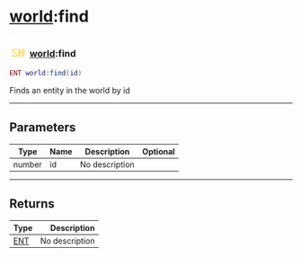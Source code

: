 # [world](../world/README.md):find

### <img src="../../.gitbook/assets/shared.png" width="32" height="32" /> [world](../world/README.md):find

```lua
ENT world:find(id)
```

Finds an entity in the world by id<br>

-----------------
## Parameters

| Type   | Name | Description | Optional |
| ------ | ---- | ----------- | -------: |
| number | id | No description |   |

-----------------
## Returns

| Type   | Description |
| ------ | ----------: |
| [ENT](../ent/README.md) | No description |
